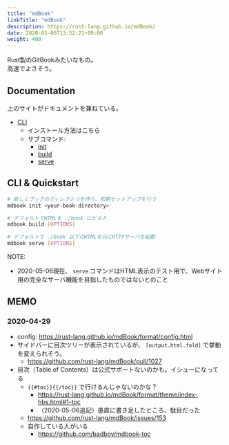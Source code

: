 ```yaml
---
title: "mdBook"
linkTitle: "mdBook"
description: https://rust-lang.github.io/mdBook/
date: 2020-05-06T13:52:21+09:00
weight: 400
---
```


Rust製のGitBookみたいなもの。  
高速でよさそう。

## Documentation

上のサイトがドキュメントを兼ねている。

- [CLI](https://rust-lang.github.io/mdBook/cli/)
  - インストール方法はこちら
  - サブコマンド:
    - [init](https://rust-lang.github.io/mdBook/cli/init.html)
    - [build](https://rust-lang.github.io/mdBook/cli/build.html)
    - [serve](https://rust-lang.github.io/mdBook/cli/serve.html)


## CLI & Quickstart

```sh
# 新しくブックのディレクトリを作り、初期セットアップを行う
mdbook init <your-book-directory>

# デフォルトでHTMLを ./book にビルド
mdbook build [OPTIONS]

# デフォルトで ./book 以下のHTMLを元にHTTPサーバを起動
mdbook serve [OPTIONS]
```

NOTE:

- 2020-05-06現在、 `serve` コマンドはHTML表示のテスト用で、Webサイト用の完全なサーバ機能を目指したものではないとのこと

## MEMO
### 2020-04-29

- config: https://rust-lang.github.io/mdBook/format/config.html
- サイドバーに目次ツリーが表示されているが、 `[output.html.fold]` で挙動を変えられそう。
  - https://github.com/rust-lang/mdBook/pull/1027
- 目次（Table of Contents）は公式サポートないのかも。イシューになってる
  - `{{#toc}}{{/toc}}` で行けるんじゃないのかな？
    - https://rust-lang.github.io/mdBook/format/theme/index-hbs.html#1-toc
    - （2020-05-06追記）愚直に書き足したところ、駄目だった
  - https://github.com/rust-lang/mdBook/issues/153
  - 自作している人がいる
    - https://github.com/badboy/mdbook-toc
